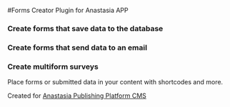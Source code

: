 #Forms Creator Plugin for Anastasia APP

### Create forms that save data to the database
### Create forms that send data to an email
### Create multiform surveys

Place forms or submitted data in your content with shortcodes and more.

Created for [Anastasia Publishing Platform CMS](http://www.anastasia-app.com)